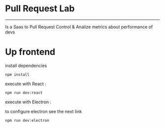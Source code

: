 # Pull Request Lab

---
Is a Saas to Pull Request Control & Analize metrics about performance of devs 

# Up frontend

install dependencies 

```
npm install

```

execute with React : 

```
npm run dev:react

```
execute with Electron : 

to configure electron see the next link 
```
npm run dev:electron

```
